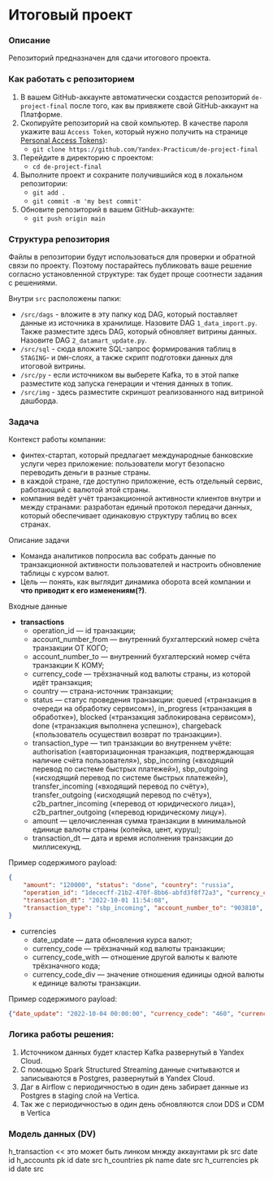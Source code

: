 # Итоговый проект

### Описание
Репозиторий предназначен для сдачи итогового проекта.

### Как работать с репозиторием
1. В вашем GitHub-аккаунте автоматически создастся репозиторий `de-project-final` после того, как вы привяжете свой GitHub-аккаунт на Платформе.
2. Скопируйте репозиторий на свой компьютер. В качестве пароля укажите ваш `Access Token`, который нужно получить на странице [Personal Access Tokens](https://github.com/settings/tokens)):
	* `git clone https://github.com/Yandex-Practicum/de-project-final`
3. Перейдите в директорию с проектом: 
	* `cd de-project-final`
4. Выполните проект и сохраните получившийся код в локальном репозитории:
	* `git add .`
	* `git commit -m 'my best commit'`
5. Обновите репозиторий в вашем GitHub-аккаунте:
	* `git push origin main`

### Структура репозитория
Файлы в репозитории будут использоваться для проверки и обратной связи по проекту. Поэтому постарайтесь публиковать ваше решение согласно установленной структуре: так будет проще соотнести задания с решениями.

Внутри `src` расположены папки:
- `/src/dags` - вложите в эту папку код DAG, который поставляет данные из источника в хранилище. Назовите DAG `1_data_import.py`. Также разместите здесь DAG, который обновляет витрины данных. Назовите DAG `2_datamart_update.py`.
- `/src/sql` - сюда вложите SQL-запрос формирования таблиц в `STAGING`- и `DWH`-слоях, а также скрипт подготовки данных для итоговой витрины.
- `/src/py` - если источником вы выберете Kafka, то в этой папке разместите код запуска генерации и чтения данных в топик.
- `/src/img` - здесь разместите скриншот реализованного над витриной дашборда.

### Задача
Контекст работы компании:
- финтех-стартап, который предлагает международные банковские услуги через приложение: пользователи могут безопасно переводить деньги в разные страны.
- в каждой стране, где доступно приложение, есть отдельный сервис, работающий с валютой этой страны.
-  компания ведёт учёт транзакционной активности клиентов внутри и между странами: разработан единый протокол передачи данных, который обеспечивает одинаковую структуру таблиц во всех странах.

Описание задачи
- Команда аналитиков попросила вас собрать данные по транзакционной активности пользователей и настроить обновление таблицы с курсом валют.
- Цель — понять, как выглядит динамика оборота всей компании и **что приводит к его изменениям(?)**. 

Входные данные
- **transactions**
  - operation_id — id транзакции;
  - account_number_from — внутренний бухгалтерский номер счёта транзакции ОТ КОГО;
  - account_number_to — внутренний бухгалтерский номер счёта транзакции К КОМУ;
  - currency_code — трёхзначный код валюты страны, из которой идёт транзакция;
  - country — страна-источник транзакции;
  - status — статус проведения транзакции: queued («транзакция в очереди на обработку сервисом»), in_progress («транзакция в обработке»), blocked («транзакция заблокирована сервисом»), done («транзакция выполнена успешно»), chargeback («пользователь осуществил возврат по транзакции»).
  - transaction_type — тип транзакции во внутреннем учёте: authorisation («авторизационная транзакция, подтверждающая наличие счёта пользователя»), sbp_incoming («входящий перевод по системе быстрых платежей»), sbp_outgoing («исходящий перевод по системе быстрых платежей»), transfer_incoming («входящий перевод по счёту»), transfer_outgoing («исходящий перевод по счёту»), c2b_partner_incoming («перевод от юридического лица»), c2b_partner_outgoing («перевод юридическому лицу»).
  - amount — целочисленная сумма транзакции в минимальной единице валюты страны (копейка, цент, куруш);
  - transaction_dt — дата и время исполнения транзакции до миллисекунд.

Пример содержимого payload:
```json
{
    "amount": "120000", "status": "done", "country": "russia", 
    "operation_id": "1dececff-21b2-470f-8bb6-abfd3f8f72a3", "currency_code": "430", 
    "transaction_dt": "2022-10-01 11:54:08", 
    "transaction_type": "sbp_incoming", "account_number_to": "903810", "account_number_from": "914810"
}
```

- сurrencies 
  - date_update — дата обновления курса валют;
  - currency_code — трёхзначный код валюты транзакции;
  - currency_code_with — отношение другой валюты к валюте трёхзначного кода;
  - currency_code_div — значение отношения единицы одной валюты к единице валюты транзакции.
  
Пример содержимого payload:
```json
{"date_update": "2022-10-04 00:00:00", "currency_code": "460", "currency_with_div": "1.03", "currency_code_with": "450"}
```

### Логика работы решения:
1. Источником данных будет кластер Kafka развернутый в Yandex Cloud.
2. С помощью Spark Structured Streaming данные считываются и записываются в Postgres,  развернутый в Yandex Cloud.
3. Даг в Airflow с периодичностью в один день забирает данные из Postgres в staging слой на Vertica.
4. Так же с периодичностью в один день обновляются слои DDS и CDM в Vertica

### Модель данных (DV)
h_transaction << это может быть линком мнжду аккаунтами
pk
src
date
id
h_accounts
pk
id
date
src
h_countries
pk
name
date
src
h_currencies
pk
id
date
src

